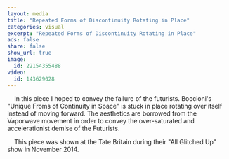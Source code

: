 ```yaml
---
layout: media
title: "Repeated Forms of Discontinuity Rotating in Place"
categories: visual
excerpt: "Repeated Forms of Discontinuity Rotating in Place"
ads: false
share: false
show_url: true
image:
  id: 22154355488
video:
  id: 143629028
---
```


&nbsp; &nbsp; In this piece I hoped to convey the failure of the futurists. Boccioni's "Unique Froms of Continuity in Space" is stuck in place rotating over itself instead of moving forward. The aesthetics are borrowed from the Vaporwave movement in order to convey the over-saturated and accelerationist demise of the Futurists.

&nbsp; &nbsp; This piece was shown at the Tate Britain during their "All Glitched Up" show in November 2014.
